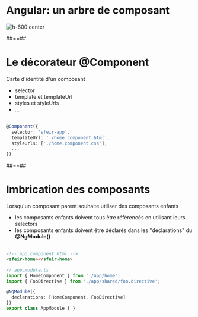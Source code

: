 <!-- .slide -->
# Angular: un arbre de composant

![h-600 center](assets/images/school/components/component_tree.png)

##==##
<!-- .slide: class="with-code inconsolata" -->
# Le décorateur @Component
Carte d'identité d'un composant<br>

- selector
- template et templateUrl
- styles et styleUrls
- ...<br><br>

```typescript
@Component({
  selector: 'sfeir-app',
  templateUrl: './home.component.html', 
  styleUrls: ['./home.component.css'],
  ...
})
```
<!-- .element: class="big-code" -->

##==##

<!-- .slide: class="with-code inconsolata" -->
# Imbrication des composants
Lorsqu'un composant parent souhaite utiliser des composants enfants<br>

- les composants enfants doivent tous être référencés en utilisant leurs selectors
- les composants enfants doivent être déclarés dans les "déclarations" du <b>@NgModule()</b><br><br>

```html
<!-- app.component.html -->
<sfeir-home></sfeir-home>
```

```typescript
// app.module.ts
import { HomeComponent } from './app/home';
import { FooDirective } from './app/shared/foo.directive';

@NgModule({
  declarations: [HomeComponent, FooDirective]  
})
export class AppModule { }
```
<!-- .element: class="big-code" -->
